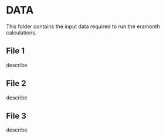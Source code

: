 # DATA

This folder contains the input data required to run the eramonth calculations.

## File 1


describe


## File 2


describe




## File 3


describe





















